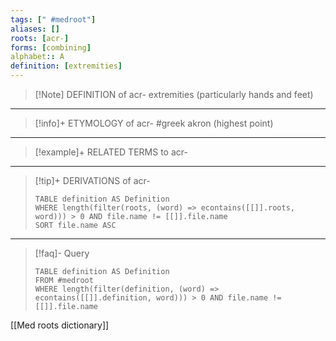 ```yaml
---
tags: [" #medroot"]
aliases: []
roots: [acr-]
forms: [combining]
alphabet:: A
definition: [extremities]
---
```

>[!Note] DEFINITION of acr-
>extremities (particularly hands and feet)
_____
>[!info]+ ETYMOLOGY of acr-
>#greek akron (highest point)
_____
>[!example]+ RELATED TERMS to acr-
>
_____
>[!tip]+ DERIVATIONS of acr-
>```dataview
>TABLE definition AS Definition 
>WHERE length(filter(roots, (word) => econtains([[]].roots, word))) > 0 AND file.name != [[]].file.name
>SORT file.name ASC
>```
_____
>[!faq]- Query
>```dataview
>TABLE definition AS Definition
>FROM #medroot
>WHERE length(filter(definition, (word) => econtains([[]].definition, word))) > 0 AND file.name != [[]].file.name
>```

[[Med roots dictionary]]